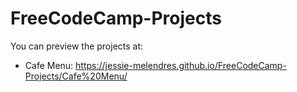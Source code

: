 # FreeCodeCamp-Projects

You can preview the projects at:

* Cafe Menu: https://jessie-melendres.github.io/FreeCodeCamp-Projects/Cafe%20Menu/
